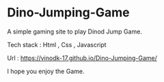 # Dino-Jumping-Game

A simple gaming site to play Dinod Jump Game.

Tech stack :
Html ,
Css ,
Javascript

Url :  https://vinodk-17.github.io/Dino-Jumping-Game/

I hope you enjoy the Game.
